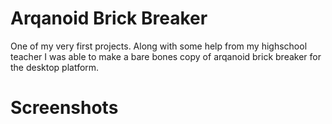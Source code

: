 Arqanoid Brick Breaker
======================
One of my very first projects. Along with some help from my highschool teacher I was able to make a bare bones copy of arqanoid brick breaker for the desktop platform.

Screenshots
======================